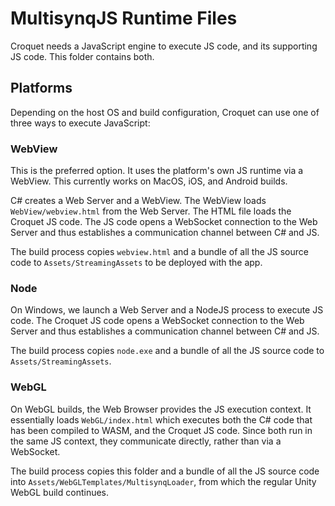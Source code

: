 # MultisynqJS Runtime Files

Croquet needs a JavaScript engine to execute JS code, and its supporting JS code. This folder contains both.

## Platforms

Depending on the host OS and build configuration, Croquet can use one of three ways to execute JavaScript:

### WebView

This is the preferred option. It uses the platform's own JS runtime via a WebView. This currently works on MacOS, iOS, and Android builds.

C# creates a Web Server and a WebView. The WebView loads `WebView/webview.html` from the Web Server. The HTML file loads the Croquet JS code. The JS code opens a WebSocket connection to the Web Server and thus establishes a communication channel between C# and JS.

The build process copies `webview.html` and a bundle of all the JS source code to `Assets/StreamingAssets` to be deployed with the app.

### Node

On Windows, we launch a Web Server and a NodeJS process to execute JS code. The Croquet JS code opens a WebSocket connection to the Web Server and thus establishes a communication channel between C# and JS.

The build process copies `node.exe` and a bundle of all the JS source code to `Assets/StreamingAssets`.

### WebGL

On WebGL builds, the Web Browser provides the JS execution context. It essentially loads `WebGL/index.html` which executes both the C# code that has been compiled to WASM, and the Croquet JS code. Since both run in the same JS context, they communicate directly, rather than via a WebSocket.

The build process copies this folder and a bundle of all the JS source code into `Assets/WebGLTemplates/MultisynqLoader`, from which the regular Unity WebGL build continues.
